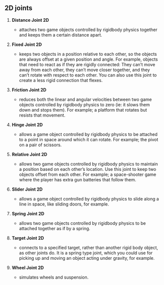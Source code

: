 ## 2D joints
1. **Distance Joint 2D** 
   - attaches two game objects controlled by rigidbody physics together and keeps them a certain distance apart.

2. **Fixed Joint 2D**
   - keeps two objects in a position relative to each other, so the objects are always offset at a given position and angle. For example, objects that need to react as if they are rigidly connected: They can’t move away from each other, they can’t move closer together, and they can’t rotate with respect to each other. You can also use this joint to create a less rigid connection that flexes.

3. **Friction Joint 2D** 
   - reduces both the linear and angular velocities between two game objects controlled by rigidbody physics to zero (ie: it slows them down and stops them). For example; a platform that rotates but resists that movement.

4. **Hinge Joint 2D** 
   - allows a game object controlled by rigidbody physics to be attached to a point in space around which it can rotate. For example; the pivot on a pair of scissors.

5. **Relative Joint 2D**
   - allows two game objects controlled by rigidbody physics to maintain a position based on each other’s location. Use this joint to keep two objects offset from each other. For example; a space-shooter game where the player has extra gun batteries that follow them.

6. **Slider Joint 2D** 
   - allows a game object controlled by rigidbody physics to slide along a line in space, like sliding doors, for example.

7. **Spring Joint 2D** 
   - allows two game objects controlled by rigidbody physics to be attached together as if by a spring.

8. **Target Joint 2D** 
   - connects to a specified target, rather than another rigid body object, as other joints do. It is a spring type joint, which you could use for picking up and moving an object acting under gravity, for example.

9. **Wheel Joint 2D** 
   - simulates wheels and suspension.
